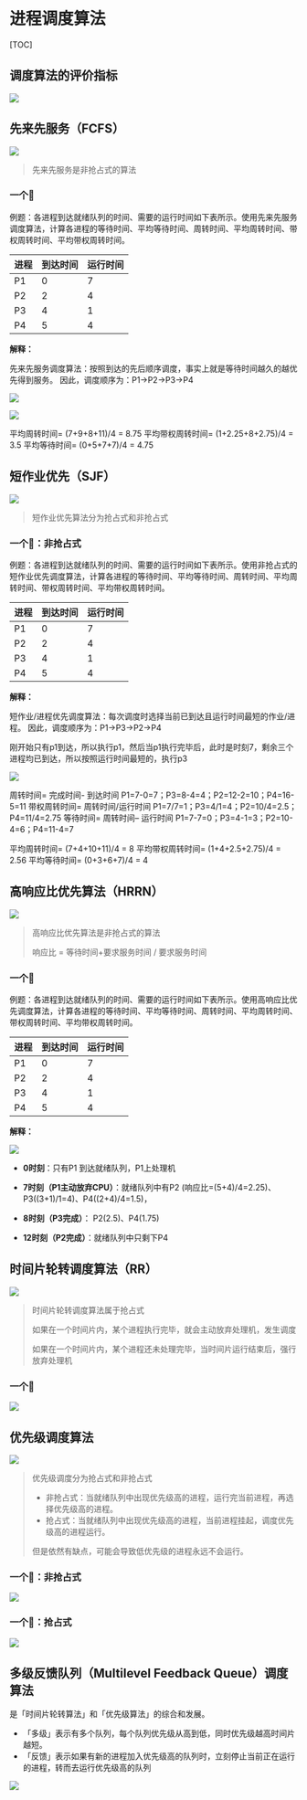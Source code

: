 # 进程调度算法

[TOC]



## 调度算法的评价指标

![](E:\note\OS\进程\指标.jpg)



## 先来先服务（FCFS）

![](E:\note\OS\进程\先来先服务.jpg)

> 先来先服务是非抢占式的算法



### 一个🌰

例题：各进程到达就绪队列的时间、需要的运行时间如下表所示。使用先来先服务调度算法，计算各进程的等待时间、平均等待时间、周转时间、平均周转时间、带权周转时间、平均带权周转时间。

| 进程 | 到达时间 | 运行时间 |
| ---- | -------- | -------- |
| P1   | 0        | 7        |
| P2   | 2        | 4        |
| P3   | 4        | 1        |
| P4   | 5        | 4        |



**解释：**

先来先服务调度算法：按照到达的先后顺序调度，事实上就是等待时间越久的越优先得到服务。
因此，调度顺序为：P1->P2->P3->P4

![](E:\note\OS\进程\答案.jpg)

![](E:\note\OS\进程\答案2.jpg)

平均周转时间= (7+9+8+11)/4 = 8.75
平均带权周转时间= (1+2.25+8+2.75)/4 = 3.5
平均等待时间= (0+5+7+7)/4 = 4.75





## 短作业优先（SJF）

![](E:\note\OS\进程\短作业.jpg)

> 短作业优先算法分为抢占式和非抢占式



### 一个🌰：非抢占式

例题：各进程到达就绪队列的时间、需要的运行时间如下表所示。使用非抢占式的短作业优先调度算法，计算各进程的等待时间、平均等待时间、周转时间、平均周转时间、带权周转时间、平均带权周转时间。



| 进程 | 到达时间 | 运行时间 |
| ---- | -------- | -------- |
| P1   | 0        | 7        |
| P2   | 2        | 4        |
| P3   | 4        | 1        |
| P4   | 5        | 4        |



**解释：**

短作业/进程优先调度算法：每次调度时选择当前已到达且运行时间最短的作业/进程。
因此，调度顺序为：P1->P3->P2->P4

刚开始只有p1到达，所以执行p1，然后当p1执行完毕后，此时是时刻7，剩余三个进程均已到达，所以按照运行时间最短的，执行p3

![](E:\note\OS\进程\答案3.jpg)

周转时间= 完成时间- 到达时间          P1=7-0=7；P3=8-4=4；P2=12-2=10；P4=16-5=11
带权周转时间= 周转时间/运行时间        P1=7/7=1；P3=4/1=4；P2=10/4=2.5；P4=11/4=2.75
等待时间= 周转时间– 运行时间          P1=7-7=0；P3=4-1=3；P2=10-4=6；P4=11-4=7

平均周转时间= (7+4+10+11)/4 = 8
平均带权周转时间= (1+4+2.5+2.75)/4 = 2.56
平均等待时间= (0+3+6+7)/4 = 4





## 高响应比优先算法（HRRN）

![](E:\note\OS\进程\高响应比.jpg)

> 高响应比优先算法是非抢占式的算法
>
> 响应比 = 等待时间+要求服务时间 / 要求服务时间



### 一个🌰

例题：各进程到达就绪队列的时间、需要的运行时间如下表所示。使用高响应比优先调度算法，计算各进程的等待时间、平均等待时间、周转时间、平均周转时间、带权周转时间、平均带权周转时间。



| 进程 | 到达时间 | 运行时间 |
| ---- | -------- | -------- |
| P1   | 0        | 7        |
| P2   | 2        | 4        |
| P3   | 4        | 1        |
| P4   | 5        | 4        |



**解释：**

![](E:\note\OS\进程\答案4.jpg)

- **0时刻**：只有P1 到达就绪队列，P1上处理机

- **7时刻（P1主动放弃CPU）**：就绪队列中有P2 (响应比=(5+4)/4=2.25)、P3((3+1)/1=4)、P4((2+4)/4=1.5)，

- **8时刻（P3完成）**： P2(2.5)、P4(1.75)

- **12时刻（P2完成）**：就绪队列中只剩下P4





## 时间片轮转调度算法（RR）

![](E:\note\OS\进程\时间片.jpg)

> 时间片轮转调度算法属于抢占式
>
> 如果在一个时间片内，某个进程执行完毕，就会主动放弃处理机，发生调度
>
> 如果在一个时间片内，某个进程还未处理完毕，当时间片运行结束后，强行放弃处理机





### 一个🌰

![](E:\note\OS\进程\时间片轮转.jpg)





## 优先级调度算法

![](E:\note\OS\进程\优先级调度.jpg)

> 优先级调度分为抢占式和非抢占式
>
> - 非抢占式：当就绪队列中出现优先级高的进程，运行完当前进程，再选择优先级高的进程。
> - 抢占式：当就绪队列中出现优先级高的进程，当前进程挂起，调度优先级高的进程运行。
>
> 但是依然有缺点，可能会导致低优先级的进程永远不会运行。





### 一个🌰：非抢占式

![](E:\note\OS\进程\优先级1.jpg)



### 一个🌰：抢占式

![](E:\note\OS\进程\优先级2.jpg)





## 多级反馈队列（Multilevel Feedback Queue）调度算法

是「时间片轮转算法」和「优先级算法」的综合和发展。

- 「多级」表示有多个队列，每个队列优先级从高到低，同时优先级越高时间片越短。
- 「反馈」表示如果有新的进程加入优先级高的队列时，立刻停止当前正在运行的进程，转而去运行优先级高的队列

![](E:\note\OS\进程\多级反馈.jpg)